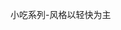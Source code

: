 <!--
 * @Author: vigne 1186963387@qq.com
 * @Date: 2023-09-21 18:34:07
 * @LastEditors: Please set LastEditors
 * @LastEditTime: 2023-11-15 17:25:49
 * @FilePath: /cooking-menu/src/views/snacks/readme.md
 * @Description:
 *
 * Copyright (c) 2023 by ${git_name_email}, All Rights Reserved.
-->

小吃系列-风格以轻快为主
